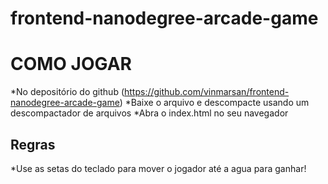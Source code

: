 frontend-nanodegree-arcade-game
===============================

# COMO JOGAR
*No depositório do github (https://github.com/vinmarsan/frontend-nanodegree-arcade-game)
*Baixe o arquivo e descompacte usando um descompactador de arquivos
*Abra o index.html no seu navegador

## Regras
*Use as setas do teclado para mover o jogador até a agua para ganhar!